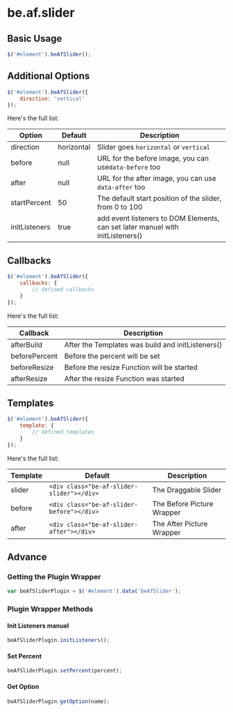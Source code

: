 # be.af.slider

## Basic Usage

```js
$('#element').beAfSlider();
```

## Additional Options

```js
$('#element').beAfSlider({
    direction: 'vertical'
});
```

Here's the full list:

| Option        | Default           | Description                                                                    |
|---------------|-------------------|--------------------------------------------------------------------------------|
| direction     | horizontal        | Slider goes `horizontal` or `vertical`                                         |
| before        | null              | URL for the before image, you can use`data-before` too                         |
| after         | null              | URL for the after image, you can use `data-after` too                          |
| startPercent  | 50                | The default start position of the slider, from 0 to 100                        |
| initListeners | true              | add event listeners to DOM Elements, can set later manuel with initListeners() |

## Callbacks
```js
$('#element').beAfSlider({
    callbacks: {
        // defined callbacks
    }
});
```

Here's the full list:

| Callback      | Description                                                                    |
|---------------|--------------------------------------------------------------------------------|
| afterBuild    | After the Templates was build and initListeners()                              |
| beforePercent | Before the percent will be set                                                 |
| beforeResize  | Before the resize Function will be started                                     |
| afterResize   | After the resize Function was started                                          |


## Templates
```js
$('#element').beAfSlider({
    template: {
        // defined templates
    }
});
```

Here's the full list:

| Template      | Default                                     | Description                                               |
|---------------|---------------------------------------------|-----------------------------------------------------------|
| slider        | `<div class="be-af-slider-slider"></div>`   | The Draggable Slider                                      |
| before        | `<div class="be-af-slider-before"></div>`   | The Before Picture Wrapper                                |
| after         | `<div class="be-af-slider-after"></div>`    | The After Picture Wrapper                                 |


## Advance

### Getting the Plugin Wrapper
```js
var beAfSliderPlugin = $('#element').data('beAfSlider');
```

### Plugin Wrapper Methods

#### Init Listeners manuel
```js
beAfSliderPlugin.initListeners();
```

#### Set Percent
```js
beAfSliderPlugin.setPercent(percent);
```

#### Get Option
```js
beAfSliderPlugin.getOption(name);
```


